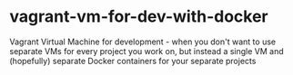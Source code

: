# vagrant-vm-for-dev-with-docker
Vagrant Virtual Machine for development - when you don't want to use separate VMs for every project you work on, but instead a single VM and (hopefully) separate Docker containers for your separate projects
